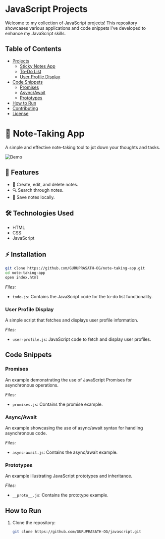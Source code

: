# JavaScript Projects

Welcome to my collection of JavaScript projects! This repository showcases various applications and code snippets I've developed to enhance my JavaScript skills.

## Table of Contents

- [Projects](#projects)
  - [Sticky Notes App](#sticky-notes-app)
  - [To-Do List](#to-do-list)
  - [User Profile Display](#user-profile-display)
- [Code Snippets](#code-snippets)
  - [Promises](#promises)
  - [Async/Await](#asyncawait)
  - [Prototypes](#prototypes)
- [How to Run](#how-to-run)
- [Contributing](#contributing)
- [License](#license)

# 📝 Note-Taking App

A simple and effective note-taking tool to jot down your thoughts and tasks.

![Demo](https://media.giphy.com/media/3o7aD2saalBwwftBIY/giphy.gif)

## 🚀 Features

- 📝 Create, edit, and delete notes.
- 🔍 Search through notes.
- 💾 Save notes locally.

## 🛠️ Technologies Used

- HTML
- CSS
- JavaScript

## ⚡ Installation

```bash
git clone https://github.com/GURUPRASATH-OG/note-taking-app.git
cd note-taking-app
open index.html
```

*Files:*

- `todo.js`: Contains the JavaScript code for the to-do list functionality.

### User Profile Display

A simple script that fetches and displays user profile information.

*Files:*

- `user-profile.js`: JavaScript code to fetch and display user profiles.

## Code Snippets

### Promises

An example demonstrating the use of JavaScript Promises for asynchronous operations.

*Files:*

- `promises.js`: Contains the promise example.

### Async/Await

An example showcasing the use of async/await syntax for handling asynchronous code.

*Files:*

- `async-await.js`: Contains the async/await example.

### Prototypes

An example illustrating JavaScript prototypes and inheritance.

*Files:*

- `__proto__.js`: Contains the prototype example.

## How to Run

1. Clone the repository:

   ```bash
   git clone https://github.com/GURUPRASATH-OG/javascript.git
